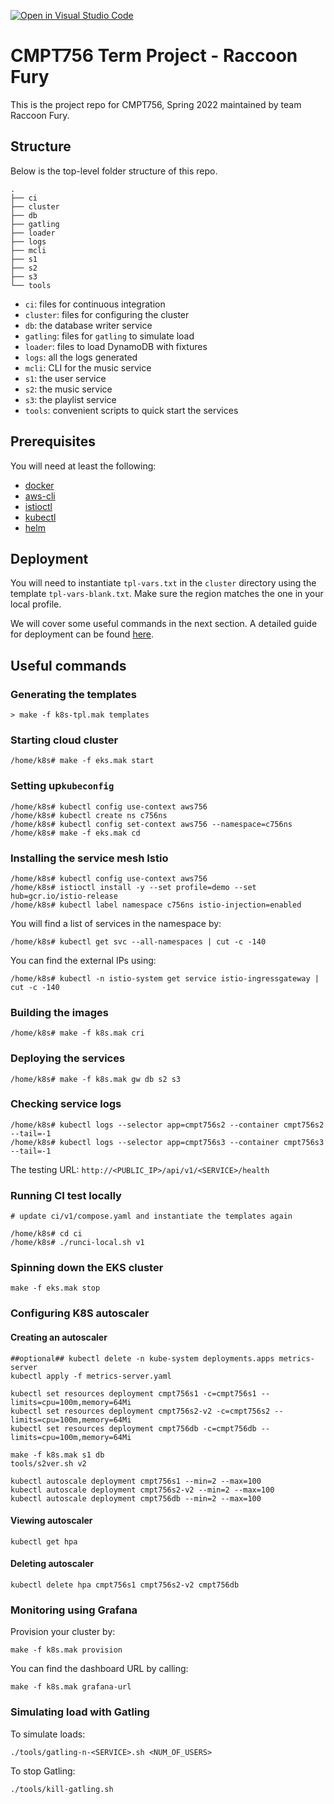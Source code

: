 [![Open in Visual Studio Code](https://classroom.github.com/assets/open-in-vscode-f059dc9a6f8d3a56e377f745f24479a46679e63a5d9fe6f495e02850cd0d8118.svg)](https://classroom.github.com/online_ide?assignment_repo_id=7031472&assignment_repo_type=AssignmentRepo)

# CMPT756 Term Project - Raccoon Fury

This is the project repo for CMPT756, Spring 2022 maintained by team Raccoon Fury.

## Structure

Below is the top-level folder structure of this repo.

```
.
├── ci
├── cluster
├── db
├── gatling
├── loader
├── logs
├── mcli
├── s1
├── s2
├── s3
└── tools
```

- `ci`: files for continuous integration
- `cluster`: files for configuring the cluster
- `db`: the database writer service
- `gatling`: files for `gatling` to simulate load
- `loader`: files to load DynamoDB with fixtures
- `logs`: all the logs generated
- `mcli`: CLI for the music service
- `s1`: the user service
- `s2`: the music service
- `s3`: the playlist service
- `tools`: convenient scripts to quick start the services

## Prerequisites

You will need at least the following:
- [docker](https://docs.docker.com/get-docker/)
- [aws-cli](https://github.com/aws/aws-cli)
- [istioctl](https://github.com/istio/istio/blob/master/istioctl)
- [kubectl](https://kubernetes.io/docs/tasks/tools/)
- [helm](https://github.com/helm/helm)

## Deployment

You will need to instantiate `tpl-vars.txt` in the `cluster` directory using the template `tpl-vars-blank.txt`. Make sure the region matches the one in your local profile.

We will cover some useful commands in the next section. A detailed guide for deployment can be found [here](https://scp756-221.github.io/course-site/#/a4/page?embedded=true&hidegitlink=true).

## Useful commands
### Generating the templates
```shell
> make -f k8s-tpl.mak templates
```

### Starting cloud cluster
```shell
/home/k8s# make -f eks.mak start
```

### Setting up`kubeconfig`
```shell
/home/k8s# kubectl config use-context aws756
/home/k8s# kubectl create ns c756ns
/home/k8s# kubectl config set-context aws756 --namespace=c756ns
/home/k8s# make -f eks.mak cd
```

### Installing the service mesh Istio

```shell
/home/k8s# kubectl config use-context aws756
/home/k8s# istioctl install -y --set profile=demo --set hub=gcr.io/istio-release
/home/k8s# kubectl label namespace c756ns istio-injection=enabled
```

You will find a list of services in the namespace by:

```shell
/home/k8s# kubectl get svc --all-namespaces | cut -c -140
```

You can find the external IPs using:

```shell
/home/k8s# kubectl -n istio-system get service istio-ingressgateway | cut -c -140
```

### Building the images
```shell
/home/k8s# make -f k8s.mak cri
```

### Deploying the services
```shell
/home/k8s# make -f k8s.mak gw db s2 s3
```

### Checking service logs
```shell
/home/k8s# kubectl logs --selector app=cmpt756s2 --container cmpt756s2 --tail=-1
/home/k8s# kubectl logs --selector app=cmpt756s3 --container cmpt756s3 --tail=-1
```

The testing URL: `http://<PUBLIC_IP>/api/v1/<SERVICE>/health`

### Running CI test locally
```shell
# update ci/v1/compose.yaml and instantiate the templates again

/home/k8s# cd ci
/home/k8s# ./runci-local.sh v1
```

### Spinning down the EKS cluster
```
make -f eks.mak stop
```

### Configuring K8S autoscaler

#### Creating an autoscaler
```shell
##optional## kubectl delete -n kube-system deployments.apps metrics-server
kubectl apply -f metrics-server.yaml

kubectl set resources deployment cmpt756s1 -c=cmpt756s1 --limits=cpu=100m,memory=64Mi
kubectl set resources deployment cmpt756s2-v2 -c=cmpt756s2 --limits=cpu=100m,memory=64Mi
kubectl set resources deployment cmpt756db -c=cmpt756db --limits=cpu=100m,memory=64Mi

make -f k8s.mak s1 db
tools/s2ver.sh v2

kubectl autoscale deployment cmpt756s1 --min=2 --max=100
kubectl autoscale deployment cmpt756s2-v2 --min=2 --max=100
kubectl autoscale deployment cmpt756db --min=2 --max=100
```

#### Viewing autoscaler
```shell
kubectl get hpa
```

#### Deleting autoscaler
```shell
kubectl delete hpa cmpt756s1 cmpt756s2-v2 cmpt756db
```

### Monitoring using Grafana

Provision your cluster by:

```shell
make -f k8s.mak provision
```

You can find the dashboard URL by calling:

```shell
make -f k8s.mak grafana-url
```

### Simulating load with Gatling

To simulate loads:

```shell
./tools/gatling-n-<SERVICE>.sh <NUM_OF_USERS>
```

To stop Gatling:
```
./tools/kill-gatling.sh
```